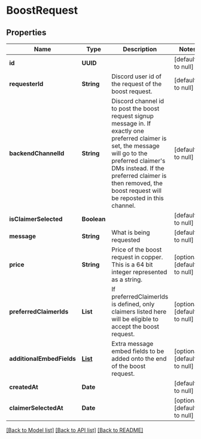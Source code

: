 # BoostRequest
## Properties

| Name | Type | Description | Notes |
|------------ | ------------- | ------------- | -------------|
| **id** | **UUID** |  | [default to null] |
| **requesterId** | **String** | Discord user id of the request of the boost request. | [default to null] |
| **backendChannelId** | **String** | Discord channel id to post the boost request signup message in. If exactly one preferred claimer is set, the message will go to the preferred claimer&#39;s DMs instead. If the preferred claimer is then removed, the boost request will be reposted in this channel. | [default to null] |
| **isClaimerSelected** | **Boolean** |  | [default to null] |
| **message** | **String** | What is being requested | [default to null] |
| **price** | **String** | Price of the boost request in copper. This is a 64 bit integer represented as a string. | [optional] [default to null] |
| **preferredClaimerIds** | **List** | If preferredClaimerIds is defined, only claimers listed here will be eligible to accept the boost request. | [optional] [default to null] |
| **additionalEmbedFields** | [**List**](EmbedField.md) | Extra message embed fields to be added onto the end of the boost request. | [optional] [default to null] |
| **createdAt** | **Date** |  | [default to null] |
| **claimerSelectedAt** | **Date** |  | [optional] [default to null] |

[[Back to Model list]](../README.md#documentation-for-models) [[Back to API list]](../README.md#documentation-for-api-endpoints) [[Back to README]](../README.md)

